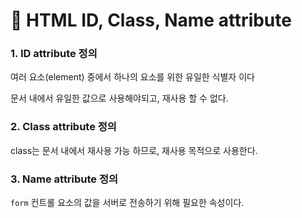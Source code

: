 # 📄 HTML ID, Class, Name attribute

### 1. ID attribute 정의

여러 요소\(element\) 중에서 하나의 요소를 위한 유일한 식별자 이다

문서 내에서 유일한 값으로 사용해야되고, 재사용 할 수 없다.

### 2. Class attribute 정의

class는 문서 내에서 재사용 가능 하므로,  재사용 목적으로 사용한다.

### 3. Name attribute 정의

`form` 컨트롤 요소의 값을 서버로 전송하기 위해 필요한 속성이다.

